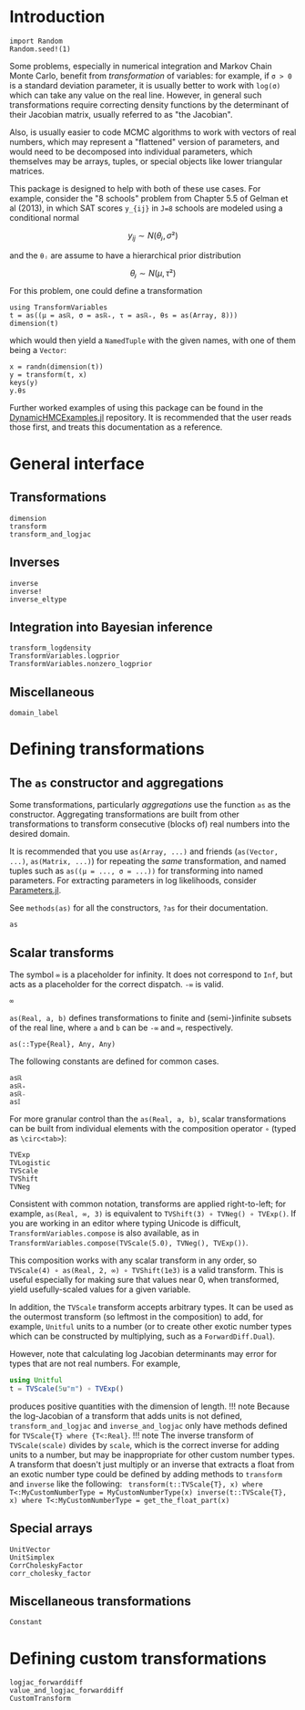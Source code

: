 # Introduction

```@setup ex1
import Random
Random.seed!(1)
```

Some problems, especially in numerical integration and Markov Chain Monte Carlo, benefit from *transformation* of variables: for example, if ``σ > 0`` is a standard deviation parameter, it is usually better to work with `log(σ)` which can take any value on the real line. However, in general such transformations require correcting density functions by the determinant of their Jacobian matrix, usually referred to as "the Jacobian".

Also, is usually easier to code MCMC algorithms to work with vectors of real numbers, which may represent a "flattened" version of parameters, and would need to be decomposed into individual parameters, which themselves may be arrays, tuples, or special objects like lower triangular matrices.

This package is designed to help with both of these use cases. For example, consider the "8 schools" problem from Chapter 5.5 of Gelman et al (2013), in which SAT scores ``y_{ij}`` in ``J=8`` schools are modeled using a conditional normal

```math
y_{ij} ∼ N(θⱼ, σ²)
```
and the ``θⱼ`` are assume to have a hierarchical prior distribution

```math
θⱼ ∼ N(μ, τ²)
```

For this problem, one could define a transformation

```@example ex1
using TransformVariables
t = as((μ = asℝ, σ = asℝ₊, τ = asℝ₊, θs = as(Array, 8)))
dimension(t)
```

which would then yield a `NamedTuple` with the given names, with one of them being a `Vector`:

```@repl ex1
x = randn(dimension(t))
y = transform(t, x)
keys(y)
y.θs
```

Further worked examples of using this package can be found in the [DynamicHMCExamples.jl](https://github.com/tpapp/DynamicHMCExamples.jl/) repository. It is recommended that the user reads those first, and treats this documentation as a reference.

# General interface

## Transformations

```@docs
dimension
transform
transform_and_logjac
```

## Inverses

```@docs
inverse
inverse!
inverse_eltype
```

## Integration into Bayesian inference

```@docs
transform_logdensity
TransformVariables.logprior
TransformVariables.nonzero_logprior
```

## Miscellaneous

```@docs
domain_label
```

# Defining transformations

## The `as` constructor and aggregations

Some transformations, particularly *aggregations* use the function `as` as the constructor. Aggregating transformations are built from other transformations to transform consecutive (blocks of) real numbers into the desired domain.

It is recommended that you use `as(Array, ...)` and friends (`as(Vector, ...)`, `as(Matrix, ...)`) for repeating the *same* transformation, and named tuples such as `as((μ = ..., σ = ...))` for transforming into named parameters. For extracting parameters in log likelihoods, consider [Parameters.jl](https://github.com/mauro3/Parameters.jl).

See `methods(as)` for all the constructors, `?as` for their documentation.

```@docs
as
```

## Scalar transforms

The symbol `∞` is a placeholder for infinity. It does not correspond to `Inf`, but acts as a placeholder for the correct dispatch. `-∞` is valid.

```@docs
∞
```

`as(Real, a, b)` defines transformations to finite and (semi-)infinite subsets of the real line, where `a` and `b` can be `-∞` and `∞`, respectively.

```@docs
as(::Type{Real}, Any, Any)
```

The following constants are defined for common cases.

```@docs
asℝ
asℝ₊
asℝ₋
as𝕀
```

For more granular control than the `as(Real, a, b)`, scalar transformations can be built from individual elements with the composition operator `∘` (typed as `\circ<tab>`):

```@docs
TVExp
TVLogistic
TVScale
TVShift
TVNeg
```

Consistent with common notation, transforms are applied right-to-left; for example, `as(Real, ∞, 3)` is equivalent to `TVShift(3) ∘ TVNeg() ∘ TVExp()`.
If you are working in an editor where typing Unicode is difficult, `TransformVariables.compose` is also available, as in `TransformVariables.compose(TVScale(5.0), TVNeg(), TVExp())`.

This composition works with any scalar transform in any order, so `TVScale(4) ∘ as(Real, 2, ∞) ∘ TVShift(1e3)` is a valid transform.
This is useful especially for making sure that values near 0, when transformed, yield usefully-scaled values for a given variable.

In addition, the `TVScale` transform accepts arbitrary types. It can be used as the outermost transform (so leftmost in the composition) to add, for example, `Unitful` units to a number (or to create other exotic number types which can be constructed by multiplying, such as a `ForwardDiff.Dual`).

However, note that calculating log Jacobian determinants may error for types that are not real numbers.
For example, 

```julia
using Unitful
t = TVScale(5u"m") ∘ TVExp()
```
produces positive quantities with the dimension of length. 
!!! note
    Because the log-Jacobian of a transform that adds units is not defined, `transform_and_logjac` and `inverse_and_logjac`
    only have methods defined for `TVScale{T} where {T<:Real}`. 
!!! note
    The inverse transform of `TVScale(scale)` divides by `scale`, which is the correct inverse for adding units to a number, but may be inappropriate for other custom number types. A transform that doesn't just multiply or an inverse that extracts a float from an exotic number type could be defined by adding methods to `transform` and `inverse` like the following:
    ```
    transform(t::TVScale{T}, x) where T<:MyCustomNumberType = MyCustomNumberType(x)
    inverse(t::TVScale{T}, x) where T<:MyCustomNumberType = get_the_float_part(x)```

## Special arrays

```@docs
UnitVector
UnitSimplex
CorrCholeskyFactor
corr_cholesky_factor
```

## Miscellaneous transformations

```@docs
Constant
```

# Defining custom transformations

```@docs
logjac_forwarddiff
value_and_logjac_forwarddiff
CustomTransform
```
